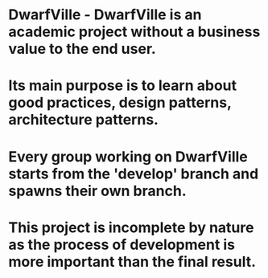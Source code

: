 # DwarfVille - DwarfVille is an academic project without a business value to the end user. 
# Its main purpose is to learn about good practices, design patterns, architecture patterns. 
# Every group working on DwarfVille starts from the 'develop' branch and spawns their own branch.
# This project is incomplete by nature as the process of development is more important than the final result.
